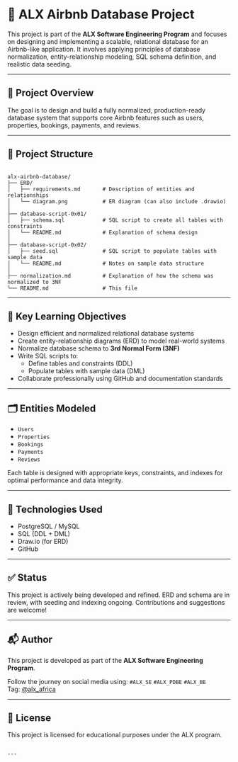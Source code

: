 # 🏨 ALX Airbnb Database Project

This project is part of the **ALX Software Engineering Program** and focuses on designing and implementing a scalable, relational database for an Airbnb-like application. It involves applying principles of database normalization, entity-relationship modeling, SQL schema definition, and realistic data seeding.

---

## 🚀 Project Overview

The goal is to design and build a fully normalized, production-ready database system that supports core Airbnb features such as users, properties, bookings, payments, and reviews.

---

## 📂 Project Structure

```

alx-airbnb-database/
├── ERD/
│   ├── requirements.md       # Description of entities and relationships
│   └── diagram.png           # ER diagram (can also include .drawio)
│
├── database-script-0x01/
│   ├── schema.sql            # SQL script to create all tables with constraints
│   └── README.md             # Explanation of schema design
│
├── database-script-0x02/
│   ├── seed.sql              # SQL script to populate tables with sample data
│   └── README.md             # Notes on sample data structure
│
├── normalization.md          # Explanation of how the schema was normalized to 3NF
└── README.md                 # This file

```

---

## 🧠 Key Learning Objectives

- Design efficient and normalized relational database systems
- Create entity-relationship diagrams (ERD) to model real-world systems
- Normalize database schema to **3rd Normal Form (3NF)**
- Write SQL scripts to:
  - Define tables and constraints (DDL)
  - Populate tables with sample data (DML)
- Collaborate professionally using GitHub and documentation standards

---

## 🗂️ Entities Modeled

- `Users`
- `Properties`
- `Bookings`
- `Payments`
- `Reviews`

Each table is designed with appropriate keys, constraints, and indexes for optimal performance and data integrity.

---

## 🧱 Technologies Used

- PostgreSQL / MySQL
- SQL (DDL + DML)
- Draw.io (for ERD)
- GitHub

---

## ✅ Status

This project is actively being developed and refined. ERD and schema are in review, with seeding and indexing ongoing. Contributions and suggestions are welcome!

---

## 📬 Author

This project is developed as part of the **ALX Software Engineering Program**.

Follow the journey on social media using:
`#ALX_SE` `#ALX_PDBE` `#ALX_BE`  
Tag: [@alx_africa](https://twitter.com/alx_africa)

---

## 📄 License

This project is licensed for educational purposes under the ALX program.
```

---
